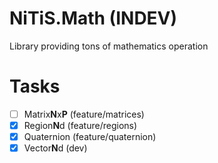 # NiTiS.Math (INDEV)
Library providing tons of mathematics operation 

# Tasks
- [ ] Matrix**N**x**P** (feature/matrices)
- [x] Region**N**d (feature/regions)
- [x] Quaternion (feature/quaternion)
- [x] Vector**N**d (dev)